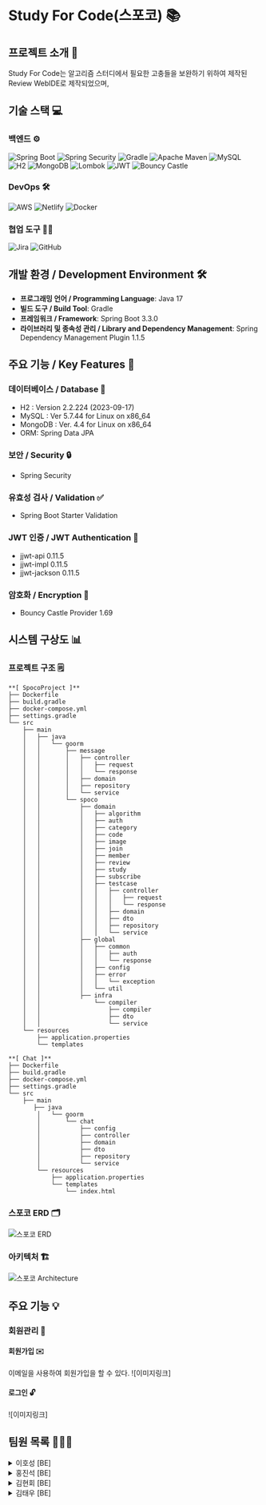 # Study For Code(스포코) 📚

## 프로젝트 소개 📝
Study For Code는 알고리즘 스터디에서 필요한 고충들을 보완하기 위하여 제작된 Review WebIDE로 제작되었으며,

## 기술 스택 💻

### 백엔드 ⚙️
![Spring Boot](https://img.shields.io/badge/Spring%20Boot-6DB33F?style=for-the-badge&logo=spring-boot&logoColor=white)
![Spring Security](https://img.shields.io/badge/Spring%20Security-6DB33F?style=for-the-badge&logo=spring-security&logoColor=white)
![Gradle](https://img.shields.io/badge/Gradle-02303A?style=for-the-badge&logo=gradle&logoColor=white)
![Apache Maven](https://img.shields.io/badge/Apache%20Maven-C71A36?style=for-the-badge&logo=apache-maven&logoColor=white)
![MySQL](https://img.shields.io/badge/MySQL-4479A1?style=for-the-badge&logo=mysql&logoColor=white)
![H2](https://img.shields.io/badge/H2-00758F?style=for-the-badge&logo=h2&logoColor=white)
![MongoDB](https://img.shields.io/badge/MongoDB-47A248?style=for-the-badge&logo=mongodb&logoColor=white)
![Lombok](https://img.shields.io/badge/Lombok-FF6347?style=for-the-badge&logo=lombok&logoColor=white)
![JWT](https://img.shields.io/badge/JWT-000000?style=for-the-badge&logo=json-web-tokens&logoColor=white)
![Bouncy Castle](https://img.shields.io/badge/Bouncy%20Castle-336699?style=for-the-badge&logoColor=white)

### DevOps 🛠️
![AWS](https://img.shields.io/badge/Amazon%20AWS-232F3E?style=for-the-badge&logo=amazon-aws&logoColor=white)
![Netlify](https://img.shields.io/badge/Netlify-00C7B7?style=for-the-badge&logo=netlify&logoColor=white)
![Docker](https://img.shields.io/badge/Docker-2496ED?style=for-the-badge&logo=docker&logoColor=white)

### 협업 도구 🧑‍💻
![Jira](https://img.shields.io/badge/Jira-0052CC?style=for-the-badge&logo=jira&logoColor=white)
![GitHub](https://img.shields.io/badge/GitHub-181717?style=for-the-badge&logo=github&logoColor=white)

## 개발 환경 / Development Environment 🛠️
- **프로그래밍 언어 / Programming Language**: Java 17
- **빌드 도구 / Build Tool**: Gradle
- **프레임워크 / Framework**: Spring Boot 3.3.0
- **라이브러리 및 종속성 관리 / Library and Dependency Management**: Spring Dependency Management Plugin 1.1.5

## 주요 기능 / Key Features 🌟

### 데이터베이스 / Database 💾
- H2 : Version 2.2.224 (2023-09-17)
- MySQL : Ver 5.7.44 for Linux on x86_64
- MongoDB : Ver. 4.4 for Linux on x86_64
- ORM: Spring Data JPA

### 보안 / Security 🔒
- Spring Security

### 유효성 검사 / Validation ✅
- Spring Boot Starter Validation

### JWT 인증 / JWT Authentication 🔑
- jjwt-api 0.11.5
- jjwt-impl 0.11.5
- jjwt-jackson 0.11.5

### 암호화 / Encryption 🔐
- Bouncy Castle Provider 1.69

## 시스템 구상도 📊
### 프로젝트 구조 🗒️
```
**[ SpocoProject ]**
├── Dockerfile
├── build.gradle
├── docker-compose.yml
├── settings.gradle
└── src
    ├── main
    │   ├── java
    │   │   └── goorm
    │   │       ├── message
    │   │       │   ├── controller
    │   │       │   │   ├── request
    │   │       │   │   └── response
    │   │       │   ├── domain
    │   │       │   ├── repository
    │   │       │   └── service
    │   │       └── spoco
    │   │           ├── domain
    │   │           │   ├── algorithm
    │   │           │   ├── auth
    │   │           │   ├── category
    │   │           │   ├── code
    │   │           │   ├── image
    │   │           │   ├── join
    │   │           │   ├── member
    │   │           │   ├── review
    │   │           │   ├── study
    │   │           │   ├── subscribe
    │   │           │   ├── testcase
    │   │           │   │   ├── controller
    │   │           │   │   │   ├── request
    │   │           │   │   │   └── response
    │   │           │   │   ├── domain
    │   │           │   │   ├── dto
    │   │           │   │   ├── repository
    │   │           │   │   └── service
    │   │           ├── global
    │   │           │   ├── common
    │   │           │   │   ├── auth
    │   │           │   │   └── response
    │   │           │   ├── config
    │   │           │   ├── error
    │   │           │   │   └── exception
    │   │           │   └── util
    │   │           ├── infra
    │   │               └── compiler
    │   │                   ├── compiler
    │   │                   ├── dto
    │   │                   └── service
    └── resources
        ├── application.properties
        └── templates
```

```
**[ Chat ]**
├── Dockerfile
├── build.gradle
├── docker-compose.yml
├── settings.gradle
└── src
    ├── main
       ├── java
        │   └── goorm
        │       └── chat
        │           ├── config
        │           ├── controller
        │           ├── domain
        │           ├── dto
        │           ├── repository
        │           └── service
        └── resources
            ├── application.properties
            └── templates
                └── index.html 
```

### 스포코 ERD 🗂️
![스포코 ERD](https://drive.google.com/uc?export=view&id=1CZgm5Y-UtrQ_aCh8ycadnAFhYQdKz2Mr)

### 아키텍처 🏗️
![스포코 Architecture](https://drive.google.com/uc?export=view&id=1ndkpqpW_Dhov7-sVhqmSmw2OqYAfoS0c)

## 주요 기능 💡

### 회원관리 👤

#### 회원가입 ✉️
이메일을 사용하여 회원가입을 할 수 있다.
![이미지링크]

#### 로그인 🔓
![이미지링크]

## 팀원 목록 🧑‍🤝‍🧑

<details>
  <summary> 이호성 [BE]</summary>
  <ul>
    <li> Jira 작업 </li>
    <li> GitHub 작업 </li>
    <li> 시스템 아키텍처, ERD 계획 및 작성 담당 </li>
    <li> 채팅 기능 구현 (Chat – Backend) </li>
    <li> Spring Security 적용 (Spoco – Backend) </li>
    <li> 코드 리뷰 관리 기능 (Spoco – Backend) </li>
    <li> 사용자 초대 기능 (Spoco – Backend) </li>
    <li> 이미지 등록 및 조회 (Spoco – Backend) </li> 
    <li> 백엔드 코드 리팩토링 및 global 에러 처리 (Backend) </li>
  </ul>
</details>

<details>
  <summary> 홍진석 [BE]</summary>
  <ul>
    <li> Architecture 구현 </li>
    <li> 채팅 서버 연결 (Chat – Backend) </li>
    <li> 카테고리 관리 기능 (Spoco – Backend) </li>
    <li> IDE 관련 기능 (Spoco – Backend) </li>
    <li> 알고리즘 관리 기능 (Spoco – Backend) </li>
    <li> 관리자 기능 (Spoco – Backend) </li>
    <li> 프로젝트 배포 (Backend) </li>
  </ul>
</details>

<details>
  <summary> 김현회 [BE]</summary>
  <ul>
    <li> API 명세서 작성</li>
    <li> 스터디 관리 기능 (Spoco – Backend) </li>
    <li> 관리자 기능 (Spoco – Backend) </li>
  </ul>
</details>

<details>
  <summary> 김태우 [BE]</summary>
  <ul>
    <li> Jira Confluence 작성 </li>
    <li> 회의록 작성 </li>
    <li> 사용자 관리 기능 (Spoco – Backend) </li>
    <li> GitHub ReadMe 작성 </li>
  </ul>
</details>


